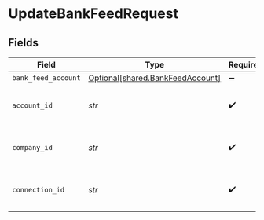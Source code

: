 # UpdateBankFeedRequest


## Fields

| Field                                                                      | Type                                                                       | Required                                                                   | Description                                                                | Example                                                                    |
| -------------------------------------------------------------------------- | -------------------------------------------------------------------------- | -------------------------------------------------------------------------- | -------------------------------------------------------------------------- | -------------------------------------------------------------------------- |
| `bank_feed_account`                                                        | [Optional[shared.BankFeedAccount]](../../models/shared/bankfeedaccount.md) | :heavy_minus_sign:                                                         | N/A                                                                        |                                                                            |
| `account_id`                                                               | *str*                                                                      | :heavy_check_mark:                                                         | Unique identifier for an account                                           | 13d946f0-c5d5-42bc-b092-97ece17923ab                                       |
| `company_id`                                                               | *str*                                                                      | :heavy_check_mark:                                                         | N/A                                                                        | 8a210b68-6988-11ed-a1eb-0242ac120002                                       |
| `connection_id`                                                            | *str*                                                                      | :heavy_check_mark:                                                         | N/A                                                                        | 2e9d2c44-f675-40ba-8049-353bfcb5e171                                       |